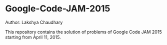 # Google-Code-JAM-2015

Author: Lakshya Chaudhary

This repository contains the solution of problems of Google Code JAM 2015 starting from April 11, 2015.

